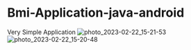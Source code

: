 # Bmi-Application-java-android
Very Simple Application 
![photo_2023-02-22_15-21-53](https://user-images.githubusercontent.com/82703504/220649294-f3676db1-36b3-4284-a3ed-aabab22545ce.jpg)
![photo_2023-02-22_15-20-48](https://user-images.githubusercontent.com/82703504/220649392-1ed40173-4697-4657-b3d0-2b169b7efd2d.jpg)
